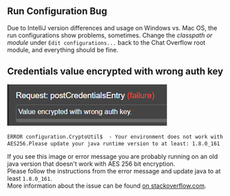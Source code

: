 ## Run Configuration Bug 
Due to IntelliJ version differences and usage on Windows vs. Mac OS, the run configurations show problems, sometimes. Change the *classpath or module* under `Edit configurations...` back to the Chat Overflow root module, and everything should be fine.

## Credentials value encrypted with wrong auth key
![](/img/value-encrypted-wrong-key.png)  
```
ERROR configuration.CryptoUtil$  - Your environment does not work with AES256.Please update your java runtime version to at least: 1.8.0_161
```
If you see this image or error message you are probably running on an old java version that doesn't work with AES 256 bit encryption.  
Please follow the instructions from the error message and update java to at least `1.8.0_161`.  
More information about the issue can be found [on stackoverflow.com](https://stackoverflow.com/questions/3862800/invalidkeyexception-illegal-key-size).
